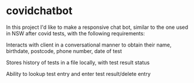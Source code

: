 # covidchatbot

In this project I'd like to make a responsive chat bot, similar to the one used in NSW after covid tests, with the following requirements: 

Interacts with client in a conversational manner to obtain their name, birthdate, postcode, phone number, date of test

Stores history of tests in a file locally, with test result status

Ability to lookup test entry and enter test result/delete entry